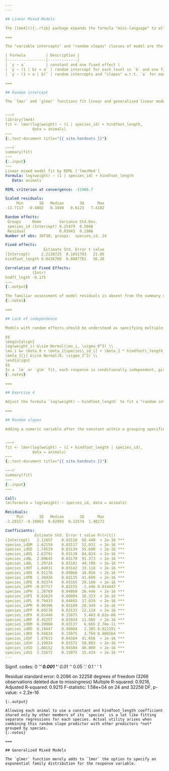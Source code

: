 ```yaml
---
---

## Linear Mixed Models

The [lme4](){:.rlib} package expands the formula "mini-language" to allow descriptions of "random effects". In the context of this package, variables added to the right of the "~" in the usual way are "fixed effects"---they consume a well-defined number of degrees of freedom. Variables added within "(...|...)" are "random effects".

===

The "variable intercepts" and "random slopes" classes of model are the two most common extensions to a formula with one variable.

| Formula         | Description |
|-----------------|-------------|
| `y ~ a`         | constant and one fixed effect |
| `y ~ (1 | b) + a` | random intercept for each level in `b` and one fixed effect |
| `y ~ (1 + a | b)` | random intercepts and "slopes" w.r.t. `a` for each level in `b`|

===

## Random intercept

The `lmer` and `glmer` functions fit linear and generalized linear models with the `lme4` formula syntax.


~~~r
library(lme4)
fit <- lmer(log(weight) ~ (1 | species_id) + hindfoot_length,
            data = animals)
~~~
{:.text-document title="{{ site.handouts }}"}

~~~r
summary(fit)
~~~
{:.input}
~~~
Linear mixed model fit by REML ['lmerMod']
Formula: log(weight) ~ (1 | species_id) + hindfoot_length
   Data: animals

REML criterion at convergence: -11966.7

Scaled residuals: 
     Min       1Q   Median       3Q      Max 
-11.7117  -0.4802   0.1040   0.6123   7.4102 

Random effects:
 Groups     Name        Variance Std.Dev.
 species_id (Intercept) 0.25479  0.5048  
 Residual               0.03943  0.1986  
Number of obs: 30738, groups:  species_id, 24

Fixed effects:
                 Estimate Std. Error t value
(Intercept)     2.2138725  0.1051703   21.05
hindfoot_length 0.0436769  0.0007761   56.28

Correlation of Fixed Effects:
            (Intr)
hndft_lngth -0.175
~~~
{:.output}

The familiar assessment of model residuals is absent from the summary due to the lack of a widely accepted measure of null and residual deviance. The notions of model saturation, degrees of freedom, and independence of observations have all crossed onto thin ice.
{:.notes}

===

## Lack of independence

Models with random effects should be understood as specifying multiple, overlapping probability statements about the observations.

$$
\begin{align}
log(weight_i) &\sim Normal(\mu_i, \sigma_0^2) \\
\mu_i &= \beta_0 + \beta_1[species\_id_i] + \beta_2 * hindfoot\_length_i \\
\beta_1[j] &\sim Normal(0, \sigma_1^2) \\
\end{align}
$$
In a `lm` or `glm` fit, each response is conditionally independent, given it's predictors and the model coefficients. Each observation corresponds to it's own probability statement. In a model with random effects, each response is no longer conditionally independent, given it's predictors and model coefficients.
{:.notes}

===

## Exercise 4

Adjust the formula `log(weight) ~ hindfoot_length` to fit a "random intercepts" model, grouping by a different categorical variable (i.e. not species_id) in the `animals` data frame.

===

## Random slopes

Adding a numeric variable after the constant within a grouping specified by `(...|...)` produces a "random slope" model. Here, separate coefficients for hindfoot_length are allowed for each species.


~~~r
fit <- lmer(log(weight) ~ (1 + hindfoot_length | species_id),
            data = animals)
~~~
{:.text-document title="{{ site.handouts }}"}

~~~r
summary(fit)
~~~
{:.input}
~~~

Call:
lm(formula = log(weight) ~ species_id, data = animals)

Residuals:
     Min       1Q   Median       3Q      Max 
-2.28157 -0.10063  0.02803  0.12574  1.48272 

Coefficients:
             Estimate Std. Error t value Pr(>|t|)    
(Intercept)   2.12857    0.03110  68.448  < 2e-16 ***
species_idDM  1.62159    0.03117  52.031  < 2e-16 ***
species_idDO  1.74519    0.03134  55.690  < 2e-16 ***
species_idDS  2.63791    0.03139  84.024  < 2e-16 ***
species_idNL  2.89645    0.03170  91.373  < 2e-16 ***
species_idOL  1.29724    0.03181  40.780  < 2e-16 ***
species_idOT  1.04031    0.03142  33.110  < 2e-16 ***
species_idOX  0.91176    0.09066  10.056  < 2e-16 ***
species_idPB  1.30426    0.03135  41.609  < 2e-16 ***
species_idPE  0.92374    0.03165  29.188  < 2e-16 ***
species_idPF -0.07717    0.03155  -2.446 0.014447 *  
species_idPH  1.28769    0.04869  26.446  < 2e-16 ***
species_idPI  0.82629    0.08004  10.323  < 2e-16 ***
species_idPL  0.79433    0.04665  17.029  < 2e-16 ***
species_idPM  0.90396    0.03189  28.349  < 2e-16 ***
species_idPP  0.69278    0.03133  22.114  < 2e-16 ***
species_idPX  0.81448    0.15075   5.403 6.61e-08 ***
species_idRF  0.45257    0.03934  11.505  < 2e-16 ***
species_idRM  0.20908    0.03137   6.665 2.70e-11 ***
species_idRO  0.18447    0.08004   2.305 0.021191 *  
species_idRX  0.56824    0.15075   3.769 0.000164 ***
species_idSF  1.87613    0.04504  41.656  < 2e-16 ***
species_idSH  2.10024    0.03572  58.803  < 2e-16 ***
species_idSO  1.80152    0.04504  40.000  < 2e-16 ***
species_idSS  2.32672    0.15075  15.434  < 2e-16 ***
---
```

Signif. codes:  0 '***' 0.001 '**' 0.01 '*' 0.05 '.' 0.1 ' ' 1

Residual standard error: 0.2086 on 32258 degrees of freedom
  (3266 observations deleted due to missingness)
Multiple R-squared:  0.9216,	Adjusted R-squared:  0.9215 
F-statistic: 1.58e+04 on 24 and 32258 DF,  p-value: < 2.2e-16
~~~
{:.output}

Allowing each animal to use a constant and hindfoot_length coefficient shared only by other members of its `species` is a lot like fitting separate regressions for each species. Actual utility arises when combining this random slope predictor with other predictors *not* grouped by species.
{:.notes}

===

## Generalized Mixed Models

The `glmer` function merely adds to `lmer` the option to specify an exponential family distribution for the response variable.
